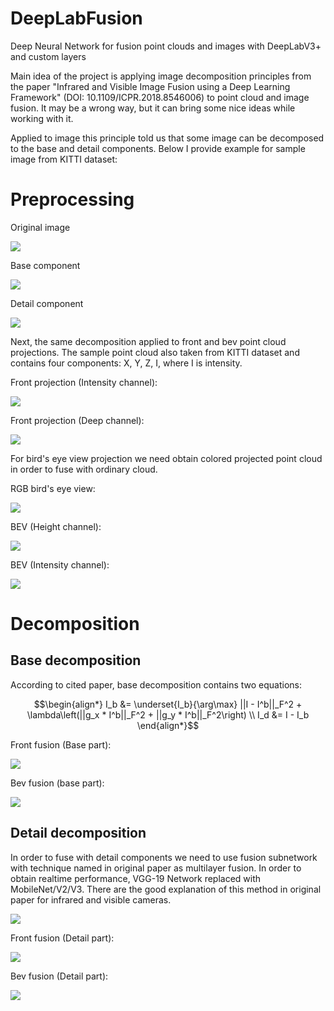# DeepLabFusion
Deep Neural Network for fusion point clouds and images with DeepLabV3+ and custom layers

Main idea of the project is applying image decomposition principles from the paper "Infrared and Visible Image Fusion using a Deep
Learning Framework" (DOI: 10.1109/ICPR.2018.8546006) to point cloud and image fusion. It may be  a wrong way, but
it can bring some nice ideas while working with it.

Applied to image this principle told us that some image can be decomposed to the base and detail components.
Below I provide example for sample image from KITTI dataset:

# Preprocessing

Original image

![](content/kitti_image.png?raw=true)

Base component

![](content/image_base.png)

Detail component

![](content/image_detail.png)


Next, the same decomposition applied to front and bev point cloud projections. The sample point cloud also taken
from KITTI dataset and contains four components: X, Y, Z, I, where I is intensity. 

Front projection (Intensity channel):

![](content/front_intensity.png?raw=true)

Front projection (Deep channel):

![](content/front_depth.png?raw=true)

For bird's eye view projection we need obtain colored projected point cloud in order to fuse with ordinary cloud.

RGB bird's eye view:

![](content/bev_colors.png?raw=true)

BEV (Height channel):

![](content/bev_height.png?raw=true)

BEV (Intensity channel):

![](content/bev_intensity.png?raw=true)

# Decomposition

## Base decomposition
According to cited paper, base decomposition contains two equations:
```math
\begin{align*}
    I_b &= \underset{I_b}{\arg\max} ||I - I^b||_F^2 + \lambda\left(||g_x * I^b||_F^2 + ||g_y * I^b||_F^2\right) \\
    I_d &= I - I_b
\end{align*}
```

Front fusion (Base part):

![](content/front_fused_with_image_base.png?raw=true)

Bev fusion (base part):

![](content/bev_fused_with_image_base.png?raw=true)

## Detail decomposition
In order to fuse with detail components we need 
to use fusion subnetwork with technique named in original paper as multilayer fusion. In order to 
obtain realtime performance, VGG-19 Network replaced with MobileNet/V2/V3. There are the good explanation
of this method in original paper for infrared and visible cameras.

![](content/readme/fusion_network.png)

Front fusion (Detail part):

![](content/front_fused_with_image_detail.png?raw=true)

Bev fusion (Detail part):

![](content/bev_fused_with_image_detail.png?raw=true)
